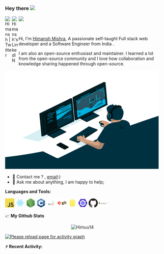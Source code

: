 ### Hey there <img src="https://media.giphy.com/media/hvRJCLFzcasrR4ia7z/giphy.gif" width="25px">

<a href="https://twitter.com/Himansh29512995">
  <img align="left" alt="Himansh | Twitter" width="22px" src="https://raw.githubusercontent.com/peterthehan/peterthehan/main/assets/twitter.svg" />
</a>
<a href="https://www.linkedin.com/in/himansh-mishra-b18a69169/">
  <img align="left" alt="Himansh's LinkedIN" width="22px" src="https://raw.githubusercontent.com/peterthehan/peterthehan/master/assets/linkedin.svg" />
</a>

![](https://visitor-badge.glitch.me/badge?page_id=Himuu14.Himuu14)

<br />

Hi, I'm [Himansh Mishra](https://twitter.com/Himansh29512995), A passionate self-taught Full stack web developer and a Software Engineer from India .

I am also an open-source enthusiast and maintainer. I learned a lot from the open-source community and I love how collaboration and knowledge sharing happened through open-source.

<img alt="GIF" src="https://github.com/Himuu14/Himuu14/blob/main/animated.gif?raw=true" width="500" height="320" />
  
- 💼 Contact me ? , [email](mailto:himuu999@gmail.com):)
- 💬 Ask me about anything, I am happy to help;

**Languages and Tools:**

<code><img height="30" src="https://raw.githubusercontent.com/github/explore/80688e429a7d4ef2fca1e82350fe8e3517d3494d/topics/javascript/javascript.png"></code>
<code><img height="30" src="https://raw.githubusercontent.com/github/explore/80688e429a7d4ef2fca1e82350fe8e3517d3494d/topics/react/react.png"></code>
<code><img height="30" src="https://raw.githubusercontent.com/github/explore/80688e429a7d4ef2fca1e82350fe8e3517d3494d/topics/nodejs/nodejs.png"></code>
<code><img height="30" src="https://raw.githubusercontent.com/github/explore/80688e429a7d4ef2fca1e82350fe8e3517d3494d/topics/cpp/cpp.png"></code>
<code><img height="30" src="https://raw.githubusercontent.com/github/explore/80688e429a7d4ef2fca1e82350fe8e3517d3494d/topics/mysql/mysql.png"></code>
<code><img height="30" src="https://raw.githubusercontent.com/github/explore/80688e429a7d4ef2fca1e82350fe8e3517d3494d/topics/git/git.png"></code>
<code><img height="30" src="https://raw.githubusercontent.com/github/explore/13295c57999765ac9ffa3281942a72ab08b79de2/topics/database/database.png"></code>
<code><img height="30" src="https://raw.githubusercontent.com/github/explore/80688e429a7d4ef2fca1e82350fe8e3517d3494d/topics/eslint/eslint.png"></code>
<code><img height="30" src="https://raw.githubusercontent.com/github/explore/89bdd9644f44d1b12180fd512b95574fe4c54617/topics/github-api/github-api.png"></code>
<code><img height="30" src="https://raw.githubusercontent.com/github/explore/80688e429a7d4ef2fca1e82350fe8e3517d3494d/topics/mongodb/mongodb.png"></code>

📈 **My Github Stats**

<p align="center"> <img src="https://github-readme-stats.vercel.app/api?username=Himuu14&show_icons=true&theme=gotham" alt="Himuu14" />

[![Please reload page for activity graph](https://github-activity-graphs.herokuapp.com/graph?username=Himuu14&custom_title=Himansh's%20Activity%20Graph&theme=react-dark&hide_border=true)](https://github.com/Himuu14/github-readme-activity-graph)

**:zap: Recent Activity:**

